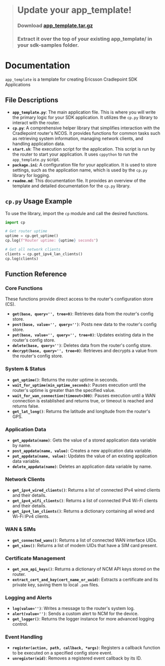 > # Update your app_template!
> ### Download [app_template.tar.gz](https://github.com/cradlepoint/sdk-samples/releases/download/built_apps/app_template.tar.gz)
> ### Extract it over the top of your existing app_template/ in your sdk-samples folder.

# Documentation

`app_template` is a template for creating Ericsson Cradlepoint SDK Applications

## File Descriptions

*   **`app_template.py`**: The main application file. This is where you will write the primary logic for your SDK application. It utilizes the `cp.py` library to interact with the router.
*   **`cp.py`**: A comprehensive helper library that simplifies interaction with the Cradlepoint router's NCOS. It provides functions for common tasks such as retrieving system information, managing network clients, and handling application data.
*   **`start.sh`**: The execution script for the application. This script is run by the router to start your application. It uses `cppython` to run the `app_template.py` script.
*   **`package.ini`**: A configuration file for your application. It is used to store settings, such as the application name, which is used by the `cp.py` library for logging.
*   **`readme.md`**: This documentation file. It provides an overview of the template and detailed documentation for the `cp.py` library.


## `cp.py` Usage Example

To use the library, import the `cp` module and call the desired functions.

```python
import cp

# Get router uptime
uptime = cp.get_uptime()
cp.log(f"Router uptime: {uptime} seconds")

# Get all network clients
clients = cp.get_ipv4_lan_clients()
cp.log(clients)
```

## Function Reference

### Core Functions

These functions provide direct access to the router's configuration store (CS).

- **`get(base, query='', tree=0)`**: Retrieves data from the router's config store.
- **`post(base, value='', query='')`**: Posts new data to the router's config store.
- **`put(base, value='', query='', tree=0)`**: Updates existing data in the router's config store.
- **`delete(base, query='')`**: Deletes data from the router's config store.
- **`decrypt(base, query='', tree=0)`**: Retrieves and decrypts a value from the router's config store.

### System & Status

- **`get_uptime()`**: Returns the router uptime in seconds.
- **`wait_for_uptime(min_uptime_seconds)`**: Pauses execution until the router's uptime is greater than the specified value.
- **`wait_for_wan_connection(timeout=300)`**: Pauses execution until a WAN connection is established and returns true, or timeout is reached and returns false.
- **`get_lat_long()`**: Returns the latitude and longitude from the router's GPS.

### Application Data

- **`get_appdata(name)`**: Gets the value of a stored application data variable by name.
- **`post_appdata(name, value)`**: Creates a new application data variable.
- **`put_appdata(name, value)`**: Updates the value of an existing application data variable.
- **`delete_appdata(name)`**: Deletes an application data variable by name.

### Network Clients

- **`get_ipv4_wired_clients()`**: Returns a list of connected IPv4 wired clients and their details.
- **`get_ipv4_wifi_clients()`**: Returns a list of connected IPv4 Wi-Fi clients and their details.
- **`get_ipv4_lan_clients()`**: Returns a dictionary containing all wired and Wi-Fi IPv4 clients.

### WAN & SIMs

- **`get_connected_wans()`**: Returns a list of connected WAN interface UIDs.
- **`get_sims()`**: Returns a list of modem UIDs that have a SIM card present.

### Certificate Management

- **`get_ncm_api_keys()`**: Returns a dictionary of NCM API keys stored on the router.
- **`extract_cert_and_key(cert_name_or_uuid)`**: Extracts a certificate and its private key, saving them to local `.pem` files.

### Logging and Alerts

- **`log(value='')`**: Writes a message to the router's system log.
- **`alert(value='')`**: Sends a custom alert to NCM for the device.
- **`get_logger()`**: Returns the logger instance for more advanced logging control.

### Event Handling

- **`register(action, path, callback, *args)`**: Registers a callback function to be executed on a specified config store event.
- **`unregister(eid)`**: Removes a registered event callback by its ID. 
